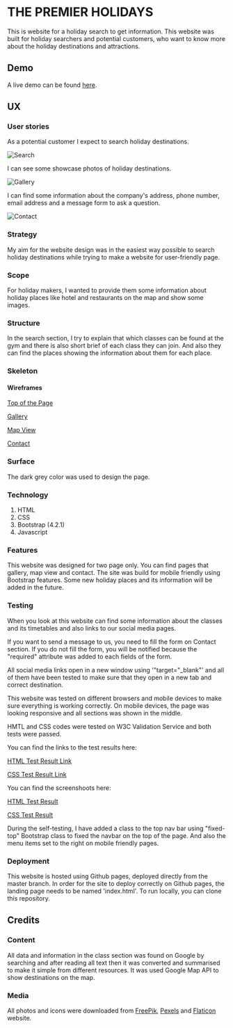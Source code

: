 # THE PREMIER HOLIDAYS 

This is website for a holiday search to get information. This website was built for holiday searchers and potential customers, who want to know more about the holiday destinations and attractions.


## Demo
A live demo can be found [here](https://ayhanuzumcu.github.io/milestone-project-2/).

## UX

### User stories

As a potential customer I expect to search holiday destinations.

![Search](https://ayhanuzumcu.github.io/milestone-project-2/images/top.jpg "Holiday Search")

I can see some showcase photos of holiday destinations.

![Gallery](https://ayhanuzumcu.github.io/milestone-project-2/images/gallery.jpg "Gallery")

I can find some information about the company's address, phone number, email address and a message form to ask a question.

![Contact](https://ayhanuzumcu.github.io/milestone-project-2/images/contact.jpg "Contact")


### Strategy
My aim for the website design was in the easiest way possible to search holiday destinations while trying to make a website for user-friendly page.

### Scope
For holiday makers, I wanted to provide them some information about holiday places like hotel and restaurants on the map and show some images.

### Structure
In the search section, I try to explain that which classes can be found at the gym and there is also short brief of each class they can join. And also they can find the places showing the information about them for each place.

### Skeleton
#### Wireframes

[Top of the Page](https://ayhanuzumcu.github.io/milestone-project-1/wireframes/top_page.png)

[Gallery](https://ayhanuzumcu.github.io/milestone-project-1/wireframes/gallery.png)

[Map View](https://ayhanuzumcu.github.io/milestone-project-1/wireframes/mapView.png)

[Contact](https://ayhanuzumcu.github.io/milestone-project-1/wireframes/contact.png)

### Surface

The dark grey color was used to design the page.

### Technology

1. HTML
2. CSS
3. Bootstrap (4.2.1)
4. Javascript


### Features
This website was designed for two page only. You can find pages that gallery, map view and contact. The site was build for mobile friendly using Bootstrap features. Some new holiday places and its information will be added in the future.


### Testing
When you look at this website can find some information about the classes and its timetables and also links to our social media pages.

If you want to send a message to us, you need to fill the form on Contact section. If you do not fill the form, you will be notified because the "required" attribute was added to each fields of the form.

All social media links open in a new window using '"target="_blank"' and all of them have been tested to make sure that they open in a new tab and correct destination.

This website was tested on different browsers and mobile devices to make sure everything is working correctly. On mobile devices, the page was looking responsive and all sections was shown in the middle.

HMTL and CSS codes were tested on W3C Validation Service and both tests were passed.

You can find the links to the test results here:

[HTML Test Result Link](https://validator.w3.org/nu/?doc=https%3A%2F%2Fayhanuzumcu.github.io%2Fmilestone-project-1%2F)

[CSS Test Result Link](https://jigsaw.w3.org/css-validator/validator?uri=https%3A%2F%2Fayhanuzumcu.github.io%2Fmilestone-project-1%2F&profile=css3svg&usermedium=all&warning=1&vextwarning=&lang=en)

You can find the screenshoots here:

[HTML Test Result](https://ayhanuzumcu.github.io/milestone-project-1/w3c-validation/HTML.jpg)

[CSS Test Result](https://ayhanuzumcu.github.io/milestone-project-1/w3c-validation/CSS.jpg)

During the self-testing, I have added a class to the top nav bar using "fixed-top" Bootstrap class to fixed the navbar on the top of the page. And also the menu items set to the right on mobile friendly pages.


### Deployment
This website is hosted using Github pages, deployed directly from the master branch. In order for the site to deploy correctly on Github pages, the landing page needs to be named 'index.html'.
To run locally, you can clone this repository.


## Credits

### Content
All data and information in the class section was found on Google by searching and after reading all text then it was converted and summarised to make it simple from different resources. It was used Google Map API to show destinations on the map. 

### Media

All photos and icons were downloaded from [FreePik](https://www.freepik.com/), [Pexels](https://www.pexels.com/)  and [Flaticon](https://www.flaticon.com/) website.
